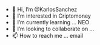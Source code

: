 - 👋 Hi, I’m @KarlosSanchez
- 👀 I’m interested in Criptomoney
- 🌱 I’m currently learning ... NEO
- 💞️ I’m looking to collaborate on ...
- 📫 How to reach me ... email

<!---
KarlosSanchez/KarlosSanchez is a ✨ special ✨ repository because its `README.md` (this file) appears on your GitHub profile.
You can click the Preview link to take a look at your changes.
--->
